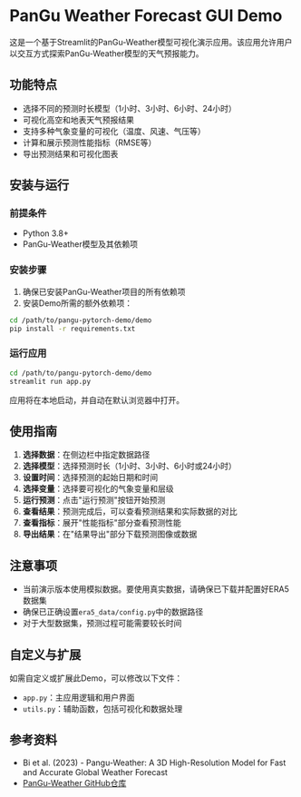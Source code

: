 # PanGu Weather Forecast GUI Demo

这是一个基于Streamlit的PanGu-Weather模型可视化演示应用。该应用允许用户以交互方式探索PanGu-Weather模型的天气预报能力。

## 功能特点

- 选择不同的预测时长模型（1小时、3小时、6小时、24小时）
- 可视化高空和地表天气预报结果
- 支持多种气象变量的可视化（温度、风速、气压等）
- 计算和展示预测性能指标（RMSE等）
- 导出预测结果和可视化图表

## 安装与运行

### 前提条件

- Python 3.8+
- PanGu-Weather模型及其依赖项

### 安装步骤

1. 确保已安装PanGu-Weather项目的所有依赖项
2. 安装Demo所需的额外依赖项：

```bash
cd /path/to/pangu-pytorch-demo/demo
pip install -r requirements.txt
```

### 运行应用

```bash
cd /path/to/pangu-pytorch-demo/demo
streamlit run app.py
```

应用将在本地启动，并自动在默认浏览器中打开。

## 使用指南

1. **选择数据**：在侧边栏中指定数据路径
2. **选择模型**：选择预测时长（1小时、3小时、6小时或24小时）
3. **设置时间**：选择预测的起始日期和时间
4. **选择变量**：选择要可视化的气象变量和层级
5. **运行预测**：点击"运行预测"按钮开始预测
6. **查看结果**：预测完成后，可以查看预测结果和实际数据的对比
7. **查看指标**：展开"性能指标"部分查看预测性能
8. **导出结果**：在"结果导出"部分下载预测图像或数据

## 注意事项

- 当前演示版本使用模拟数据。要使用真实数据，请确保已下载并配置好ERA5数据集
- 确保已正确设置`era5_data/config.py`中的数据路径
- 对于大型数据集，预测过程可能需要较长时间

## 自定义与扩展

如需自定义或扩展此Demo，可以修改以下文件：

- `app.py`：主应用逻辑和用户界面
- `utils.py`：辅助函数，包括可视化和数据处理

## 参考资料

- Bi et al. (2023) - Pangu-Weather: A 3D High-Resolution Model for Fast and Accurate Global Weather Forecast
- [PanGu-Weather GitHub仓库](https://github.com/198808xc/Pangu-Weather)